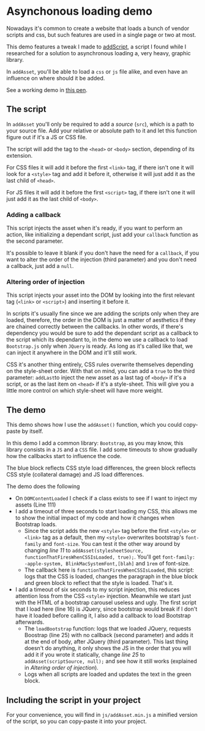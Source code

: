 # Asynchonous loading demo

Nowadays it's common to create a website that loads a bunch of vendor scripts and css, but such features are used in a single page or two at most.

This demo features a tweak I made to [addScript](https://stackoverflow.com/questions/7718935/load-scripts-asynchronously#answer-7719185), a script I found while I researched for a solution to asynchronous loading a, very heavy, graphic library.

In `addAsset`, you'll be able to load a `css` or `js` file alike, and even have an influence on where should it be added.

See a working demo in [this pen](https://codepen.io/vagui/pen/jKyOeP).

## The script

In `addAsset` you'll only be required to add a _source_ (`src`), which is a path to your source file. Add your relative or absolute path to it and let this function figure out if it's a JS or CSS file.

The script will add the tag to the `<head>` or `<body>` section, depending of its extension.

For CSS files it will add it before the first `<link>` tag, if there isn't one it will look for a `<style>` tag and add it before it, otherwise it will just add it as the last child of `<head>`.

For JS files it will add it before the first `<script>` tag, if there isn't one it will just add it as the last child of `<body>`.


### Adding a callback

This script injects the asset when it's ready, if you want to perform an action, like initializing a dependant script, just add your `callback` function as the second parameter.

It's possible to leave it blank if you don't have the need for a `callback`, if you want to alter the order of the injection (third parameter) and you don't need  a callback, just add a `null`.

### Altering order of injection

This script injects your asset into the DOM by looking into the first relevant tag (`<link>` or `<script>`) and inserting it before it.

In scripts it's usually fine since we are adding the scripts only when they are loaded, therefore, the order in the DOM is just a matter of aesthetics if they are chained correctly between the callbacks. In other words, if there's dependency you would be sure to add the dependant script as a callback to the script which its dependant to, in the demo we use a callback to load `Bootstrap.js` only when `JQuery` is ready. As long as it's called like that, we can inject it anywhere in the DOM and it'll still work.

CSS it's another thing entirely, CSS rules overwrite themselves depending on the style-sheet order. With that on mind, you can add a `true` to the third parameter: `addLast`to inject the new asset as a last tag of `<body>` if it's a script, or as the last item on `<head>` if it's a style-sheet. This will give you a little more control on which style-sheet will have more weight.


## The demo

This demo shows how I use the `addAsset()` function, which you could copy-paste by itself.

In this demo I add a common library: `Bootstrap`, as you may know, this library consists in a `JS` and a `CSS` file. I add some timeouts to show gradually how the callbacks start to influence the code.

The blue block reflects CSS style load differences, the green block reflects CSS style (collateral damage) and JS load differences.

The demo does the following

* On `DOMContentLoaded` I check if a class exists to see if I want to inject my assets (Line 111)
* I add a timeout of three seconds to start loading my CSS, this allows me to show the initial impact of my code and how it changes when Bootstrap loads.
  * Since the script adds the new `<style>` tag before the first `<style>` or `<link>` tag as a default, then my `<style>` overwrites bootstrap's `font-family` and `font-size`. You can test it the other way around by changing *line 11* to `addAsset(stylesheetSource, functionThatFiresWhenCSSIsLoaded, true);`. You'll get `font-family: -apple-system, BlinkMacSystemFont,[blah]` and `1rem` of font-size.
  * The callback here is `functionThatFiresWhenCSSIsLoaded`, this script: logs that the CSS is loaded, changes the paragraph in the blue block and green block to reflect that the style is loaded. That's it.
* I add a timeout of six seconds to my script injection, this reduces attention loss from the CSS `<style>` injection. Meanwhile we start just with the HTML of a bootstrap carousel useless and ugly. The first script that I load here (line 16) is JQuery, since bootstrap would break if I don't have it loaded before calling it, I also add a callback to load Bootstrap afterwards.
  * The `loadBootstrap` function: logs that we loaded JQuery, requests Boostrap (line 25) with no callback (second parameter) and adds it at the end of body, after JQuery (third parameter). This last thing doesn't do anything, it only shows the JS in the order that you will add it if you wrote it statically, change *line 25* to `addAsset(scriptSource, null);` and see how it still works (explained in *Altering order of injection*).
  * Logs when all scripts are loaded and updates the text in the green block.

## Including the script in your project
For your convenience, you will find in `js/addAsset.min.js` a minified version of the script, so you can copy-paste it into your project.